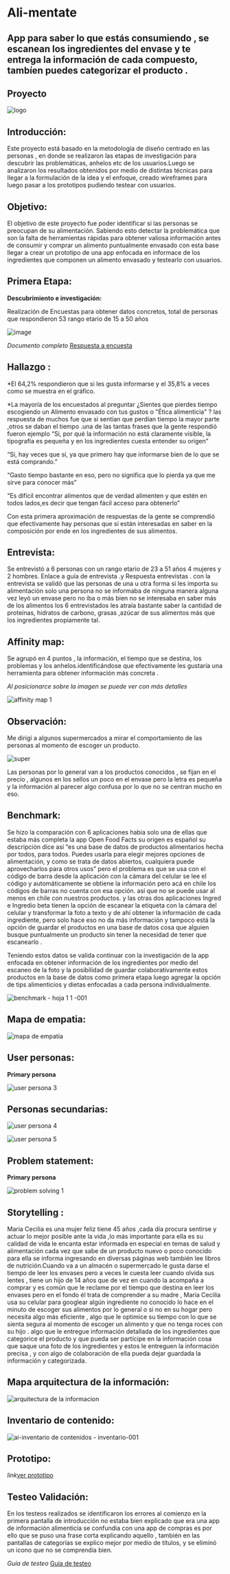 # Ali-mentate
App para saber lo que estás consumiendo , se escanean los ingredientes del envase y te entrega la información de cada compuesto, tambíen puedes categorizar el producto . 
----------------------------------------------------------------------------------------------------------------------------------------
## Proyecto

![logo](https://user-images.githubusercontent.com/32287185/37885967-8311f69e-308e-11e8-9e36-9fc7f3ab1d15.png)


## Introducción:

Este proyecto está basado en la metodología de diseño  centrado en las personas , en donde se realizaron las etapas de investigación para descubrir las problemáticas, anhelos etc de los usuarios.Luego se analizaron los resultados obtenidos por medio de distintas técnicas para llegar a la formulación de la idea y el enfoque, creado wireframes para luego pasar a los prototipos pudiendo testear con usuarios.

## Objetivo:

El objetivo de este proyecto fue poder identificar si las personas se preocupan de su alimentación. Sabiendo esto detectar la problemática que son la falta de herramientas rápidas para obtener valiosa información antes de consumir y comprar un alimento puntualmente envasado  con esta base llegar a crear un prototipo de una app enfocada en informace de los ingredientes que componen un alimento envasado y testearlo con usuarios.

## Primera Etapa:
 **Descubrimiento e investigación:**

Realización de Encuestas para obtener datos concretos, total de personas que respondieron 53 rango etario de 15 a 50 años 
 
![image](https://user-images.githubusercontent.com/32287185/37885853-de137ffa-308d-11e8-8cfd-37def5380289.png)

*Documento completo* [Respuesta a encuesta](https://drive.google.com/open?id=1LcauZIVhajTIeal0Ndt02apqwhlr7ARD33VJJu1Hc5Y)

## Hallazgo :

*El 64,2% respondieron que si les gusta informarse y el 35,8% a veces como se muestra en el gráfico.

*La mayoría de los encuestados al preguntar ¿Sientes que pierdes tiempo escogiendo un Alimento envasado con tus gustos o "Ética alimenticia" ? las respuesta de muchos fue que si sentían que perdían tiempo la mayor parte ,otros se daban el tiempo .una de las tantas frases que la gente respondió fueron  ejemplo 
“Si, por qué la información no está claramente visible, la tipografía es pequeña y en los ingredientes cuesta entender su origen”

“Si, hay veces que sí, ya que primero hay que informarse bien de lo que se está comprando.”

“Gasto tiempo bastante en eso, pero no significa que lo pierda ya que me sirve para conocer más”

“Es difícil encontrar alimentos que de verdad alimenten y que estén en todos lados,es decir que tengan fácil acceso para obtenerlo”


Con esta primera aproximación de respuestas de la gente se  comprendió que efectivamente hay personas que sí están interesadas en saber en la composición por ende en los  ingredientes de sus alimentos. 


## Entrevista:

Se entrevistó a 6 personas con un rango etario de 23 a 51 años 4 mujeres y 2 hombres. Enlace a guía de entrevista .y  Respuesta entrevistas .
con la entrevista se validó que las personas de una u otra forma si les importa su alimentación solo una persona no se informaba de ninguna manera alguna vez leyó un envase pero no iba o más bien no se interesaba en saber más de los alimentos  los 6 entrevistados les atraía bastante saber la cantidad de proteínas, hidratos de carbono, grasas ,azúcar de sus alimentos más que los ingredientes propiamente tal.

## Affinity map:

Se agrupó en 4 puntos , la información, el tiempo que se destina, los problemas y los anhelos.identificándose que efectivamente  les gustaría una herramienta para obtener información más concreta .

*Al posicionarce sobre la imagen se puede ver con más detalles*

![affinity map 1](https://user-images.githubusercontent.com/32287185/37947759-224f775c-3163-11e8-8a8a-f1b2a9e5a58c.jpg)

## Observación:
Me dirigí a algunos supermercados a mirar el comportamiento  de las personas al momento de escoger un producto.

![super](https://user-images.githubusercontent.com/32287185/37947983-3de6771c-3164-11e8-8203-6c788ebe12dc.jpg)

Las personas por lo general van a los productos conocidos , se fijan en el precio , algunos en los sellos un poco en el envase pero la letra es pequeña y la información al parecer algo confusa por lo que no se centran mucho en eso.


## Benchmark:

Se hizo la comparación con 6 aplicaciones habia solo una de ellas que estaba más completa la app Open Food Facts su origen es español su descripción dice así “es una base de datos de productos alimentarios hecha por todos, para todos.
Puedes usarla para elegir mejores opciones de alimentación, y como se trata de datos abiertos, cualquiera puede aprovecharlos para otros usos” pero el problema es que se usa con el código de barra desde la aplicación  con la cámara del celular se lee el código y automáticamente se obtiene la información pero acá en chile los códigos de barras no cuenta con esa opción. así que no se puede usar al menos en chile con nuestros productos.
y las otras dos aplicaciones Ingred e Ingredio beta tienen la opción de escanear la etiqueta con la cámara del celular y transformar la foto a texto y de ahí obtener la información de cada ingrediente, pero solo hace eso no da más información y tampoco está la opción de guardar el productos en una base de datos cosa que alguien busque puntualmente un producto sin tener la necesidad de tener que escanearlo  .
 
Teniendo estos datos se valida continuar con la investigación de la app enfocada en obtener información de los ingredientes por medio del escaneo de la foto y la posibilidad de  guardar colaborativamente estos productos en la base de datos como primera etapa luego agregar la opción de tips alimenticios y dietas enfocadas a cada persona individualmente. 

![benchmark - hoja 1 1 -001](https://user-images.githubusercontent.com/32287185/37948217-88285c40-3165-11e8-9c52-a45673ed4cb8.jpg)

## Mapa de empatia:

![mapa de empatia](https://user-images.githubusercontent.com/32287185/37948362-31c7aca6-3166-11e8-8655-b7af716619ca.jpg)

## User personas:
**Primary persona**

![user persona 3](https://user-images.githubusercontent.com/32287185/37948439-b270f86c-3166-11e8-88bb-902be1dd50da.jpg)

## Personas secundarias:

![user persona 4](https://user-images.githubusercontent.com/32287185/37948648-83a6af1c-3167-11e8-9059-df385e9e3e2d.jpg)

![user persona 5](https://user-images.githubusercontent.com/32287185/37948717-c320a5bc-3167-11e8-9764-817acb6584ab.jpg)


## Problem statement:
**Primary persona**

![problem solving 1](https://user-images.githubusercontent.com/32287185/37949050-54dfeea8-3169-11e8-89ed-d62012c8d779.jpg)

## Storytelling :

Maria Cecilia es una mujer feliz tiene 45 años ,cada día procura sentirse y actuar lo mejor posible ante la vida ,lo más importante para ella es  su calidad de vida le encanta estar informada en especial en temas de salud y alimentación cada vez que sabe de un producto nuevo o poco conocido para ella se informa ingresando en diversas páginas web   también  lee libros de nutrición.Cuando va a un almacén o supermercado le gusta  darse el tiempo de leer los envases pero a veces le cuesta  leer cuando olvida sus lentes , tiene un hijo de 14 años  que de vez en cuando la acompaña  a comprar y es común que   le reclame por el tiempo que destina en leer los envases  pero en el fondo él trata de comprender a su madre , Maria Cecilia usa su celular para googlear algún ingrediente no conocido lo hace en el minuto de escoger sus alimentos por lo general o si no en su hogar  pero necesita algo más eficiente , algo que le optimice su tiempo con lo que se sienta segura al momento de escoger un alimento y que no tenga roces con su hijo . algo que le entregue información detallada de los ingredientes que categorice el producto y que pueda ser partícipe en la información cosa que saque una foto de los ingredientes y estos le entreguen la información precisa , y con algo de colaboración de ella pueda dejar guardada la información y categorizada. 

## Mapa arquitectura de la información:

![arquitectura de la informacion](https://user-images.githubusercontent.com/32287185/37949187-f1ff3b94-3169-11e8-8971-d15216a564a7.jpg)

## Inventario de contenido:

![ai-inventario de contenidos - inventario-001](https://user-images.githubusercontent.com/32287185/37949295-63e1e220-316a-11e8-9911-fc641ff7a22c.jpg)

## Prototipo:

*link*[ver prototipo](https://www.figma.com/proto/FvvCd5xoHJRr8FLpWxDN42n7/APP-ALI-mentate?scaling=contain&node-id=13%3A25)

## Testeo Validación:

En los testeos realizados se identificaron los errores al comienzo en la primera pantalla de introducción no estaba bien explicado que era una app de información alimenticia se confundia con una app de compras es por ello que se puso una frase corta explicando aquello , también en las pantallas de categorías se explico mejor por medio de títulos, y se eliminó un icono que no se comprendía bien.

*Guía de testeo* [Guía de testeo](https://drive.google.com/open?id=1MAte39QwdDeSxlMbXWWVFO1KeC0_jJDqYmLHIZc-gH4)
